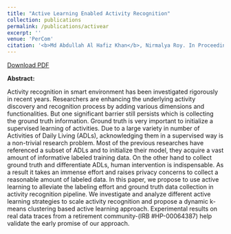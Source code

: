 ```yaml
---
title: "Active Learning Enabled Activity Recognition"
collection: publications
permalink: /publications/activear
excerpt: ''
venue: 'PerCom'
citation: '<b>Md Abdullah Al Hafiz Khan</b>, Nirmalya Roy. In Proceeding of of The First International Workshop on Pervasive Smart Living Spaces, <b>PerLS - 2017</b>. Kona, Big Island of Hawaii, USA.'
---
```


[Download PDF](https://ahafizk.github.io/files/activear.pdf)

<b>Abstract:</b>

Activity recognition in smart environment has been
investigated rigorously in recent years. Researchers are enhancing
the underlying activity discovery and recognition process by
adding various dimensions and functionalities. But one significant
barrier still persists which is collecting the ground truth
information. Ground truth is very important to initialize a
supervised learning of activities. Due to a large variety in number
of Activities of Daily Living (ADLs), acknowledging them in a
supervised way is a non-trivial research problem. Most of the
previous researches have referenced a subset of ADLs and to
initialize their model, they acquire a vast amount of informative
labeled training data. On the other hand to collect ground truth
and differentiate ADLs, human intervention is indispensable. As
a result it takes an immense effort and raises privacy concerns
to collect a reasonable amount of labeled data. In this paper, we
propose to use active learning to alleviate the labeling effort and
ground truth data collection in activity recognition pipeline. We
investigate and analyze different active learning strategies to scale
activity recognition and propose a dynamic k-means clustering
based active learning approach. Experimental results on real data
traces from a retirement community-(IRB #HP-00064387) help
validate the early promise of our approach.